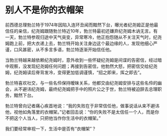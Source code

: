 # 别人不是你的衣帽架

前西德总理勃兰特于1974年因陷入连环丑闻而黯然下台，曝光者纪尧姆正是他最信任的亲信，纪尧姆跟随勃兰特近10年，勃兰特最初还嫌弃纪尧姆木讷无言。有一天，勃兰特参观归途中天气突变，异常寒冷，他正抱怨随从不关注天气时，纪尧姆跑上前，把大衣递上去，勃兰特开始关注身边这个最边缘的人，发现他细心严谨，口风甚密，从不多言多语，勃兰特逐渐开始信任他。 

当勃兰特越来越依赖纪尧姆时，意外收到一些怀疑纪尧姆是间谍的告密信，经过暗中观察，没发现纪尧姆任何问题；再接到告密信，他勃然大怒，把密信交给纪尧姆，纪尧姆读后脊背发冷，变得更加低调谨慎，“招之即来，挥之即去”。 

勃兰特喜欢社交，与一些名伶保持暧昧关系，他都交由纪尧姆安排与这些名伶的幽会，从不避讳纪尧姆，最终纪尧姆把手中的照片公之于世，勃兰特被迫辞去总理职务，黯然下台。 

勃兰特曾向记者痛心疾首地说：“我的失败在于非常信任他，做事说话从来不避讳他，视他如角落里的衣帽架。”记者回击说：“你的失败不是太信任一个人，而是你不把这个人当人，只把他当作你生活中的衣帽架。” 

我们要经常审视一下，生活中是否有“衣帽架”？
